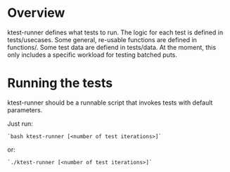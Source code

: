 # Overview

ktest-runner defines what tests to run.
The logic for each test is defined in tests/usecases.
Some general, re-usable functions are defined in functions/.
Some test data are defiend in tests/data. At the moment, this only includes a specific workload for
testing batched puts.

# Running the tests
ktest-runner should be a runnable script that invokes tests with default parameters.

Just run:

    `bash ktest-runner [<number of test iterations>]`

or:

    `./ktest-runner [<number of test iterations>]`

